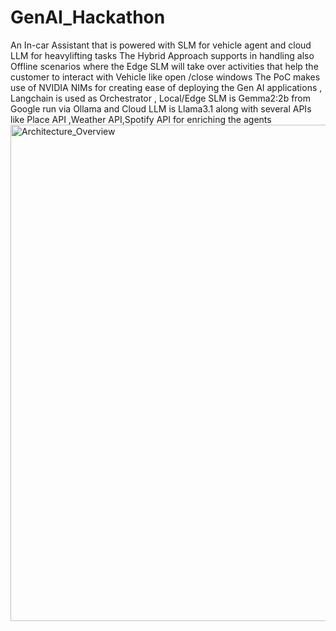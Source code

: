 # GenAI_Hackathon
An In-car Assistant that is powered with SLM for vehicle agent and cloud LLM for heavylifting tasks 
The Hybrid Approach supports in handling also Offline scenarios where the Edge SLM will take over activities that help the customer to interact with Vehicle like open /close windows 
The PoC makes use of NVIDIA NIMs for creating ease of deploying the Gen AI applications , Langchain is used as Orchestrator , Local/Edge SLM is Gemma2:2b from Google run via Ollama and Cloud LLM is Llama3.1 along with several APIs like Place API ,Weather API,Spotify API for enriching the agents 
<img width="794" alt="Architecture_Overview" src="https://github.com/user-attachments/assets/ef40e6cc-941d-41a4-a050-0aad7423b801">
